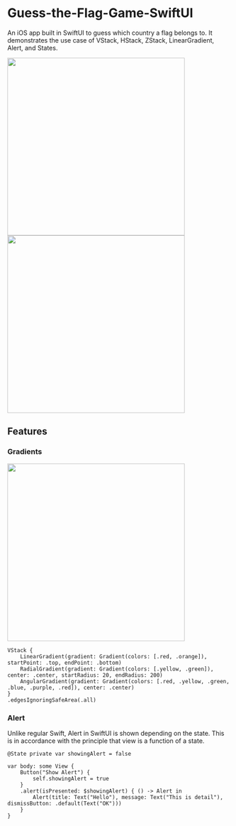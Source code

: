 # Guess-the-Flag-Game-SwiftUI

An iOS app built in SwiftUI to guess which country a flag belongs to. It demonstrates the use case of VStack, HStack, ZStack, LinearGradient, Alert, and States.

<img src="https://github.com/igibliss00/Hacking-with-SwiftUI/blob/master/Guess-the-Flag-Game-SwiftUI/README_assets/2.png" width="400">

<img src="https://github.com/igibliss00/Hacking-with-SwiftUI/blob/master/Guess-the-Flag-Game-SwiftUI/README_assets/3.png" width="400">


## Features

### Gradients

<img src="https://github.com/igibliss00/Hacking-with-SwiftUI/blob/master/Guess-the-Flag-Game-SwiftUI/README_assets/1.png" width="400">

```
VStack {
    LinearGradient(gradient: Gradient(colors: [.red, .orange]), startPoint: .top, endPoint: .bottom)
    RadialGradient(gradient: Gradient(colors: [.yellow, .green]), center: .center, startRadius: 20, endRadius: 200)
    AngularGradient(gradient: Gradient(colors: [.red, .yellow, .green, .blue, .purple, .red]), center: .center)
}
.edgesIgnoringSafeArea(.all)
```

### Alert

Unlike regular Swift, Alert in SwiftUI is shown depending on the state.  This is in accordance with the principle that view is a function of a state.

```
@State private var showingAlert = false

var body: some View {
    Button("Show Alert") {
        self.showingAlert = true
    }
    .alert(isPresented: $showingAlert) { () -> Alert in
        Alert(title: Text("Hello"), message: Text("This is detail"), dismissButton: .default(Text("OK")))
    }
}
```
